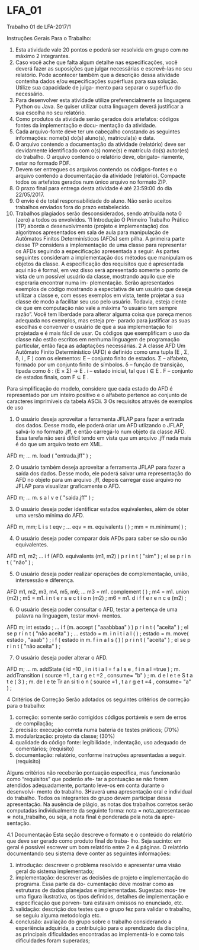 # LFA_01
Trabalho 01 de LFA-2017/1

Instruções Gerais Para o Trabalho:

1. Esta atividade vale 20 pontos e poderá ser resolvida em grupo com no máximo 2 integrantes.
2. Caso você ache que falta algum detalhe nas especificações, você deverá fazer as suposições que julgar
necessárias e escrevê-las no seu relatório. Pode acontecer também que a descrição dessa atividade
contenha dados e/ou especificações supérfluas para sua solução. Utilize sua capacidade de julga-
mento para separar o supérfluo do necessário.
3. Para desenvolver esta atividade utilize preferencialmente as linguagens Python ou Java. Se quiser
utilizar outra linguagem deverá justificar a sua escolha no seu relatório.
4. Como produtos da atividade serão gerados dois artefatos: códigos fontes da implementação e docu-
mentação da atividade.
5. Cada arquivo-fonte deve ter um cabeçalho constando as seguintes informações: nome(s) do(s) aluno(s),
matrícula(s) e data.
6. O arquivo contendo a documentação da atividade (relatório) deve ser devidamente identificado com
o(s) nome(s) e matrícula do(s) autor(es) do trabalho. O arquivo contendo o relatório deve, obrigato-
riamente, estar no formado PDF.
7. Devem ser entregues os arquivos contendo os códigos-fontes e o arquivo contendo a documentação
da atividade (relatório). Compacte todos os artefatos gerados num único arquivo no formato ZIP.
8. O prazo final para entrega desta atividade é até 23:59:00 do dia 22/05/2017.
9. O envio é de total responsabilidade do aluno. Não serão aceitos trabalhos enviados fora do prazo
estabelecido.
10. Trabalhos plagiados serão desconsiderados, sendo atribuída nota 0 (zero) a todos os envolvidos.
11 Introdução
O Primeiro Trabalho Prático (TP) aborda o desenvolvimento (projeto e implementação) dos algoritmos
apresentados em sala de aula para manipulação de Autômatos Finitos Determinísticos (AFDs) sem pilha.
A primeira parte desse TP considera a implementação de uma classe para representar os AFDs seguindo
a especificação apresentada a seguir. As partes seguintes consideram a implementação dos métodos que
manipulam os objetos da classe.
A especificação dos requisitos que é apresentada aqui não é formal, em vez disso será apresentado somente
o ponto de vista de um possível usuário da classe, mostrando aquilo que ele esperaria encontrar numa im-
plementação. Serão apresentados exemplos de código mostrando a espectativa de um usuário que deseja
utilizar a classe e, com esses exemplos em vista, tente projetar a sua classe de modo a facilitar seu uso pelo
usuário. Todavia, esteja ciente de que em computação não vale a máxima “o usuário tem sempre razão”.
Você tem liberdade para alterar alguma coisa que pareça menos adequada nos exemplos, mas esteja pre-
parado para justificar as suas escolhas e convenver o usuário de que a sua implementação foi projetada e é
mais fácil de usar.
Os códigos que exemplificam o uso da classe não estão escritos em nenhuma linguagem de programação
particular, então faça as adaptações necessárias.
2 A classe AFD
Um Autômato Finito Determinístico (AFD) é definido como uma tupla (E , Σ, δ, i , F ) com os elementos:
E – conjunto finito de estados.
Σ – alfabeto, formado por um conjunto finito de símbolos.
δ – função de transição, tipada como δ : (E × Σ) → E .
i – estado inicial, tal que i ∈ E .
F – conjunto de estados finais, com F ⊆ E .


Para simplificação do modelo, considere que cada estado do AFD é representado por um inteiro positivo e
o alfabeto pertence ao conjunto de caracteres imprimíveis da tabela ASCii.
3 Os requisitos através de exemplos de uso
1. O usuário deseja aproveitar a ferramenta JFLAP para fazer a entrada dos dados. Desse modo, ele poderá
criar um AFD utlizando o JFLAP, salvá-lo no formato .jff, e então carregá-lo num objeto da classe AFD. Essa
tarefa não será difícil tendo em vista que um arquivo .jff nada mais é do que um arquivo texto em XML.

AFD m;
...
m. load ( "entrada.jff" ) ;

2. O usuário também deseja aproveitar a ferramenta JFLAP para fazer a saída dos dados. Desse modo, ele
poderá salvar uma representação do AFD no objeto para um arquivo .jff, depois carregar esse arquivo no
JFLAP para visualizar graficamente o AFD.

AFD m;
...
m. s a l v e ( "saida.jff" ) ;

3. O usuário deseja poder identificar estados equivalentes, além de obter uma versão mínima do AFD.

AFD m, mm;
L i s t eqv ;
...
eqv = m. equivalents ( ) ;
mm = m.minimum( ) ;

4. O usuário deseja poder comparar dois AFDs para saber se são ou não equivalentes.

AFD m1, m2;
...
i f (AFD. equivalents (m1, m2) )
p r i n t ( "sim" ) ;
el se
p r i n t ( "não" ) ;

5. O usuário deseja poder realizar operações de complementação, união, intersessão e diferença.

AFD m1, m2, m3, m4, m5, m6;
...
m3 = m1. complement ( ) ;
m4 = m1. union (m2) ;
m5 = m1. i n t e r s e c t i o n (m2) ;
m6 = m1. d i f f e r e n c e (m2) ;

6. O usuário deseja poder consultar o AFD, testar a pertença de uma palavra na linguagem, testar movi-
mentos.

AFD m;
int estado ;
...
i f (m. accept ( "aaabbbaa" ) )
p r i n t ( "aceita" ) ;
el se
p r i n t ( "não aceita" ) ;
...
estado = m. i n i t i a l ( ) ;
estado = m. move( estado , "aaab" ) ;
i f ( estado in m. f i n a l s ( ) )
p r i n t ( "aceita" ) ;
el se
p r i n t ( "não aceita" ) ;

7. O usuário deseja poder alterar o AFD.

AFD m;
...
m. addState ( id =10 , i n i t i a l = f a l s e , f i n a l =true ) ;
m. addTransition ( source =1 , t a r g e t =2 , consume= "b" ) ;
m. d e l e t e S t a t e ( 3 ) ;
m. de l e te Tr an si ti o n ( source =1 , t a r g e t =4 , consume= "a" ) ;

4 Critérios de Correção
Serão adotados os seguintes critérios de correção para o trabalho:
1. correção: somente serão corrigidos códigos portáveis e sem de erros de compilação;
2. precisão: execução correta numa bateria de testes práticos; (70%)
3. modularização: projeto da classe; (30%)
4. qualidade do código fonte: legibilidade, indentação, uso adequado de comentários; (requisito)
5. documentação: relatório, conforme instruções apresentadas a seguir. (requisito)


Alguns critérios não receberão pontuação específica, mas funcionarão como “requisitos” que poderão afe-
tar a pontuação se não forem atendidos adequadamente, portanto leve-os em conta durante o desenvolvi-
mento do trabalho.
3Haverá uma apresentação oral e individual do trabalho. Todos os integrantes do grupo devem participar
dessa apresentação.
Na ausência de plágio, as notas dos trabalhos corretos serão computadas individualmente da seguinte
forma: nota = nota_apresentacao ∗ nota_trabalho, ou seja, a nota final é ponderada pela nota da apre-
sentação.

4.1 Documentação
Esta seção descreve o formato e o conteúdo do relatório que deve ser gerado como produto final do traba-
lho. Seja sucinto: em geral é possível escrever um bom relatório entre 2 e 4 páginas.
O relatório documentando seu sistema deve conter as seguintes informações:
1. introdução: descrever o problema resolvido e apresentar uma visão geral do sistema implementado;
2. implementação: descrever as decisões de projeto e implementação do programa. Essa parte da do-
cumentação deve mostrar como as estruturas de dados planejadas e implementadas. Sugestao: mos-
tre uma figura ilustrativa, os tipos definidos, detalhes de implementação e especificação que porven-
tura estavam omissos no enunciado, etc.
3. validação: descrição dos testes que o grupo fez para validar o trabalho, se seguiu alguma metodologia
etc.
4. conclusão: avaliação do grupo sobre o trabalho considerando a experiência adquirida, a contribuição
para o aprendizado da disciplina, as principais dificuldades encontradas ao implementá-lo e como
tais dificuldades foram superadas;